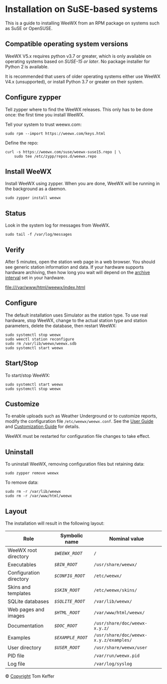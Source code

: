 # Installation on SuSE-based systems 

This is a guide to installing WeeWX from an RPM package on systems such as SuSE or OpenSUSE.

## Compatible operating system versions

WeeWX V5.x requires python v3.7 or greater, which is only available on operating systems based on *SUSE-15 or later*. No package installer for Python 2 is available.

It is recommended that users of older operating systems either use WeeWX V4.x (unsupported), or install Python 3.7 or greater on their system.

## Configure zypper

Tell zypper where to find the WeeWX releases. This only has to be done once: the first time you install WeeWX.

Tell your system to trust weewx.com:

```
sudo rpm --import https://weewx.com/keys.html
```

Define the repo:

```
curl -s https://weewx.com/suse/weewx-suse15.repo | \
    sudo tee /etc/zypp/repos.d/weewx.repo
```

## Install WeeWX

Install WeeWX using zypper. When you are done, WeeWX will be running in the background as a daemon.

```
sudo zypper install weewx
```

## Status

Look in the system log for messages from WeeWX.

```
sudo tail -f /var/log/messages
```

## Verify

After 5 minutes, open the station web page in a web browser. You should see generic station information and data. If your hardware supports hardware archiving, then how long you wait will depend on the [archive interval](usersguide.htm#archive_interval) set in your hardware.

[file:///var/www/html/weewx/index.html](file:///var/www/html/weewx/index.html)

## Configure

The default installation uses Simulator as the station type. To use real hardware, stop WeeWX, change to the actual station type and station parameters, delete the database, then restart WeeWX:

```shell
sudo systemctl stop weewx
sudo weectl station reconfigure
sudo rm /var/lib/weewx/weewx.sdb
sudo systemctl start weewx
```

## Start/Stop

To start/stop WeeWX:

```shell
sudo systemctl start weewx
sudo systemctl stop weewx
```

## Customize

To enable uploads such as Weather Underground or to customize reports, modify the configuration file `/etc/weewx/weewx.conf`. See the [User Guide](usersguide.htm) and [Customization Guide](customizing.htm) for details.

WeeWX must be restarted for configuration file changes to take effect.

## Uninstall

To uninstall WeeWX, removing configuration files but retaining data:

```shell
sudo zypper remove weewx
```
To remove data:

```shell
sudo rm -r /var/lib/weewx
sudo rm -r /var/www/html/weewx
```

## Layout

The installation will result in the following layout:

| Role                    | Symbolic name     | Nominal value                          |
|-------------------------|-------------------|----------------------------------------|
| WeeWX root directory    | _`$WEEWX_ROOT`_   | `/`                                    |
| Executables             | _`$BIN_ROOT`_     | `/usr/share/weewx/`                    |
| Configuration directory | _`$CONFIG_ROOT`_  | `/etc/weewx/`                          |
| Skins and templates     | _`$SKIN_ROOT`_    | `/etc/weewx/skins/`                    |
| SQLite databases        | _`$SQLITE_ROOT`_  | `/var/lib/weewx/`                      |
| Web pages and images    | _`$HTML_ROOT`_    | `/var/www/html/weewx/`                 |
| Documentation           | _`$DOC_ROOT`_     | `/usr/share/doc/weewx-x.y.z/`          |
| Examples                | _`$EXAMPLE_ROOT`_ | `/usr/share/doc/weewx-x.y.z/examples/` |
| User directory          | _`$USER_ROOT`_    | `/usr/share/weewx/user`                |
| PID file                |                   | `/var/run/weewx.pid`                   |
| Log file                |                   | `/var/log/syslog`                      |


© [Copyright](copyright/) Tom Keffer

